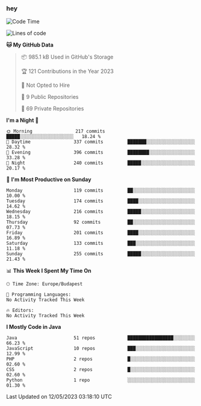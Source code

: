 ### hey

<!--START_SECTION:waka-->
![Code Time](http://img.shields.io/badge/Code%20Time-884%20hrs%2054%20mins-blue)

![Lines of code](https://img.shields.io/badge/From%20Hello%20World%20I%27ve%20Written-963.5%20thousand%20lines%20of%20code-blue)

**🐱 My GitHub Data** 

> 📦 985.1 kB Used in GitHub's Storage 
 > 
> 🏆 121 Contributions in the Year 2023
 > 
> 🚫 Not Opted to Hire
 > 
> 📜 9 Public Repositories 
 > 
> 🔑 69 Private Repositories 
 > 
**I'm a Night 🦉** 

```text
🌞 Morning                217 commits         █████░░░░░░░░░░░░░░░░░░░░   18.24 % 
🌆 Daytime                337 commits         ███████░░░░░░░░░░░░░░░░░░   28.32 % 
🌃 Evening                396 commits         ████████░░░░░░░░░░░░░░░░░   33.28 % 
🌙 Night                  240 commits         █████░░░░░░░░░░░░░░░░░░░░   20.17 % 
```
📅 **I'm Most Productive on Sunday** 

```text
Monday                   119 commits         ██░░░░░░░░░░░░░░░░░░░░░░░   10.00 % 
Tuesday                  174 commits         ████░░░░░░░░░░░░░░░░░░░░░   14.62 % 
Wednesday                216 commits         █████░░░░░░░░░░░░░░░░░░░░   18.15 % 
Thursday                 92 commits          ██░░░░░░░░░░░░░░░░░░░░░░░   07.73 % 
Friday                   201 commits         ████░░░░░░░░░░░░░░░░░░░░░   16.89 % 
Saturday                 133 commits         ███░░░░░░░░░░░░░░░░░░░░░░   11.18 % 
Sunday                   255 commits         █████░░░░░░░░░░░░░░░░░░░░   21.43 % 
```


📊 **This Week I Spent My Time On** 

```text
🕑︎ Time Zone: Europe/Budapest

💬 Programming Languages: 
No Activity Tracked This Week

🔥 Editors: 
No Activity Tracked This Week
```

**I Mostly Code in Java** 

```text
Java                     51 repos            █████████████████░░░░░░░░   66.23 % 
JavaScript               10 repos            ███░░░░░░░░░░░░░░░░░░░░░░   12.99 % 
PHP                      2 repos             █░░░░░░░░░░░░░░░░░░░░░░░░   02.60 % 
CSS                      2 repos             █░░░░░░░░░░░░░░░░░░░░░░░░   02.60 % 
Python                   1 repo              ░░░░░░░░░░░░░░░░░░░░░░░░░   01.30 % 
```




 Last Updated on 12/05/2023 03:18:10 UTC
<!--END_SECTION:waka-->
